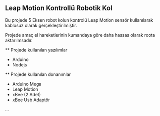 
<h2>Leap Motion Kontrollü Robotik Kol</h2>

<p>Bu projede 5 Eksen robot kolun kontrolü Leap Motion sensör kullanılarak kablosuz olarak gerçekleştirilmiştir.</p>
<p>Projede amaç el hareketlerinin kumandaya göre daha hassas olarak roota aktarılmsadır.</p>

** Projede kullanılan yazılımlar
<ul>
    <li>Arduino
    </li>
    <li>Nodejs</li>
</ul>

** Projede kullanılan donanımlar
<ul>
    <li>Arduino Mega</li>
    <li>Leap Motion</li>
    <li>xBee (2 Adet)</li>
    <li>xBee Usb Adaptör</li>
</ul>


...